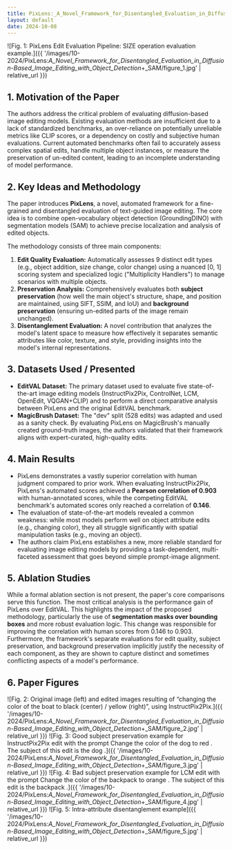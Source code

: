 ```yaml
---
title: PixLens:_A_Novel_Framework_for_Disentangled_Evaluation_in_Diffusion-Based_Image_Editing_with_Object_Detection_+_SAM
layout: default
date: 2024-10-08
---
```

![Fig. 1: PixLens Edit Evaluation Pipeline: SIZE operation evaluation example.]({{ '/images/10-2024/PixLens:_A_Novel_Framework_for_Disentangled_Evaluation_in_Diffusion-Based_Image_Editing_with_Object_Detection_+_SAM/figure_1.jpg' | relative_url }})
## 1. Motivation of the Paper
The authors address the critical problem of evaluating diffusion-based image editing models. Existing evaluation methods are insufficient due to a lack of standardized benchmarks, an over-reliance on potentially unreliable metrics like CLIP scores, or a dependency on costly and subjective human evaluations. Current automated benchmarks often fail to accurately assess complex spatial edits, handle multiple object instances, or measure the preservation of un-edited content, leading to an incomplete understanding of model performance.

## 2. Key Ideas and Methodology
The paper introduces **PixLens**, a novel, automated framework for a fine-grained and disentangled evaluation of text-guided image editing. The core idea is to combine open-vocabulary object detection (GroundingDINO) with segmentation models (SAM) to achieve precise localization and analysis of edited objects.

The methodology consists of three main components:
1.  **Edit Quality Evaluation:** Automatically assesses 9 distinct edit types (e.g., object addition, size change, color change) using a nuanced [0, 1] scoring system and specialized logic ("Multiplicity Handlers") to manage scenarios with multiple objects.
2.  **Preservation Analysis:** Comprehensively evaluates both **subject preservation** (how well the main object's structure, shape, and position are maintained, using SIFT, SSIM, and IoU) and **background preservation** (ensuring un-edited parts of the image remain unchanged).
3.  **Disentanglement Evaluation:** A novel contribution that analyzes the model's latent space to measure how effectively it separates semantic attributes like color, texture, and style, providing insights into the model's internal representations.

## 3. Datasets Used / Presented
-   **EditVAL Dataset:** The primary dataset used to evaluate five state-of-the-art image editing models (InstructPix2Pix, ControlNet, LCM, OpenEdit, VQGAN+CLIP) and to perform a direct comparative analysis between PixLens and the original EditVAL benchmark.
-   **MagicBrush Dataset:** The "dev" split (528 edits) was adapted and used as a sanity check. By evaluating PixLens on MagicBrush's manually created ground-truth images, the authors validated that their framework aligns with expert-curated, high-quality edits.

## 4. Main Results
-   PixLens demonstrates a vastly superior correlation with human judgment compared to prior work. When evaluating InstructPix2Pix, PixLens's automated scores achieved a **Pearson correlation of 0.903** with human-annotated scores, while the competing EditVAL benchmark's automated scores only reached a correlation of **0.146**.
-   The evaluation of state-of-the-art models revealed a common weakness: while most models perform well on object attribute edits (e.g., changing color), they all struggle significantly with spatial manipulation tasks (e.g., moving an object).
-   The authors claim PixLens establishes a new, more reliable standard for evaluating image editing models by providing a task-dependent, multi-faceted assessment that goes beyond simple prompt-image alignment.

## 5. Ablation Studies
While a formal ablation section is not present, the paper's core comparisons serve this function. The most critical analysis is the performance gain of PixLens over EditVAL. This highlights the impact of the proposed methodology, particularly the use of **segmentation masks over bounding boxes** and more robust evaluation logic. This change was responsible for improving the correlation with human scores from 0.146 to 0.903. Furthermore, the framework's separate evaluations for edit quality, subject preservation, and background preservation implicitly justify the necessity of each component, as they are shown to capture distinct and sometimes conflicting aspects of a model's performance.

## 6. Paper Figures
![Fig. 2: Original image (left) and edited images resulting of “changing the color of the boat to black (center) / yellow (right)”, using InstructPix2Pix.]({{ '/images/10-2024/PixLens:_A_Novel_Framework_for_Disentangled_Evaluation_in_Diffusion-Based_Image_Editing_with_Object_Detection_+_SAM/figure_2.jpg' | relative_url }})
![Fig. 3: Good subject preservation example for InstructPix2Pix edit with the prompt Change the color of the dog to red . The subject of this edit is the dog .]({{ '/images/10-2024/PixLens:_A_Novel_Framework_for_Disentangled_Evaluation_in_Diffusion-Based_Image_Editing_with_Object_Detection_+_SAM/figure_3.jpg' | relative_url }})
![Fig. 4: Bad subject preservation example for LCM edit with the prompt Change the color of the backpack to orange . The subject of this edit is the backpack .]({{ '/images/10-2024/PixLens:_A_Novel_Framework_for_Disentangled_Evaluation_in_Diffusion-Based_Image_Editing_with_Object_Detection_+_SAM/figure_4.jpg' | relative_url }})
![Fig. 5: Intra-attribute disentanglement example]({{ '/images/10-2024/PixLens:_A_Novel_Framework_for_Disentangled_Evaluation_in_Diffusion-Based_Image_Editing_with_Object_Detection_+_SAM/figure_5.jpg' | relative_url }})
